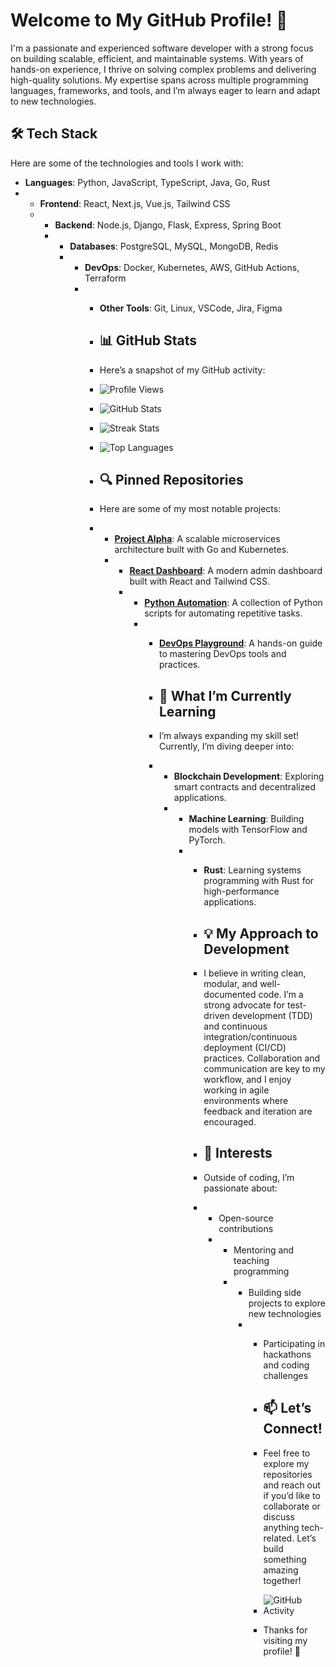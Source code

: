 # Welcome to My GitHub Profile! 👋  

I'm a passionate and experienced software developer with a strong focus on building scalable, efficient, and maintainable systems. With years of hands-on experience, I thrive on solving complex problems and delivering high-quality solutions. My expertise spans across multiple programming languages, frameworks, and tools, and I’m always eager to learn and adapt to new technologies.  

## 🛠️ Tech Stack  
Here are some of the technologies and tools I work with:  
- **Languages**: Python, JavaScript, TypeScript, Java, Go, Rust
- - **Frontend**: React, Next.js, Vue.js, Tailwind CSS
  - - **Backend**: Node.js, Django, Flask, Express, Spring Boot
    - - **Databases**: PostgreSQL, MySQL, MongoDB, Redis
      - - **DevOps**: Docker, Kubernetes, AWS, GitHub Actions, Terraform
        - - **Other Tools**: Git, Linux, VSCode, Jira, Figma
         
          - ## 📊 GitHub Stats
          - Here’s a snapshot of my GitHub activity:
         
          - ![Profile Views](https://komarev.com/ghpvc/?username=WarrenBecker5579&color=blue)
          - ![GitHub Stats](https://github-readme-stats.vercel.app/api?username=WarrenBecker5579&show_icons=true&theme=radical)
          - ![Streak Stats](https://github-readme-streak-stats.herokuapp.com/?user=WarrenBecker5579&theme=radical)
          - ![Top Languages](https://github-readme-stats.vercel.app/api/top-langs/?username=WarrenBecker5579&layout=compact&theme=radical)
         
          - ## 🔍 Pinned Repositories
          - Here are some of my most notable projects:
          - - **[Project Alpha](https://github.com/WarrenBecker5579/ProjectAlpha)**: A scalable microservices architecture built with Go and Kubernetes.
            - - **[React Dashboard](https://github.com/WarrenBecker5579/ReactDashboard)**: A modern admin dashboard built with React and Tailwind CSS.
              - - **[Python Automation](https://github.com/WarrenBecker5579/PythonAutomation)**: A collection of Python scripts for automating repetitive tasks.
                - - **[DevOps Playground](https://github.com/WarrenBecker5579/DevOpsPlayground)**: A hands-on guide to mastering DevOps tools and practices.
                 
                  - ## 🌱 What I’m Currently Learning
                  - I’m always expanding my skill set! Currently, I’m diving deeper into:
                  - - **Blockchain Development**: Exploring smart contracts and decentralized applications.
                    - - **Machine Learning**: Building models with TensorFlow and PyTorch.
                      - - **Rust**: Learning systems programming with Rust for high-performance applications.
                       
                        - ## 💡 My Approach to Development
                        - I believe in writing clean, modular, and well-documented code. I’m a strong advocate for test-driven development (TDD) and continuous integration/continuous deployment (CI/CD) practices. Collaboration and communication are key to my workflow, and I enjoy working in agile environments where feedback and iteration are encouraged.
                       
                        - ## 🎯 Interests
                        - Outside of coding, I’m passionate about:
                        - - Open-source contributions
                          - - Mentoring and teaching programming
                            - - Building side projects to explore new technologies
                              - - Participating in hackathons and coding challenges
                               
                                - ## 📫 Let’s Connect!
                                - Feel free to explore my repositories and reach out if you’d like to collaborate or discuss anything tech-related. Let’s build something amazing together!
                               
                                - ![GitHub Activity](https://github-readme-activity-graph.vercel.app/graph?username=WarrenBecker5579&theme=react-dark)
                               
                                - Thanks for visiting my profile! 🚀
